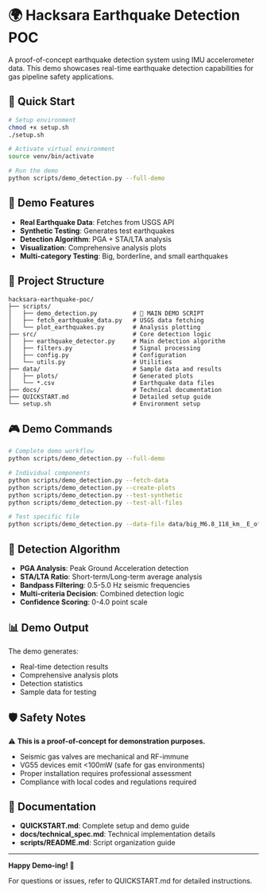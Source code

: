 # 🌍 Hacksara Earthquake Detection POC

A proof-of-concept earthquake detection system using IMU accelerometer data. This demo showcases real-time earthquake detection capabilities for gas pipeline safety applications.

## 🚀 Quick Start

```bash
# Setup environment
chmod +x setup.sh
./setup.sh

# Activate virtual environment
source venv/bin/activate

# Run the demo
python scripts/demo_detection.py --full-demo
```

## 🎯 Demo Features

- **Real Earthquake Data**: Fetches from USGS API
- **Synthetic Testing**: Generates test earthquakes
- **Detection Algorithm**: PGA + STA/LTA analysis
- **Visualization**: Comprehensive analysis plots
- **Multi-category Testing**: Big, borderline, and small earthquakes

## 📁 Project Structure

```
hacksara-earthquake-poc/
├── scripts/
│   ├── demo_detection.py          # 🎯 MAIN DEMO SCRIPT
│   ├── fetch_earthquake_data.py   # USGS data fetching
│   └── plot_earthquakes.py        # Analysis plotting
├── src/                           # Core detection logic
│   ├── earthquake_detector.py     # Main detection algorithm
│   ├── filters.py                 # Signal processing
│   ├── config.py                  # Configuration
│   └── utils.py                   # Utilities
├── data/                          # Sample data and results
│   ├── plots/                     # Generated plots
│   └── *.csv                      # Earthquake data files
├── docs/                          # Technical documentation
├── QUICKSTART.md                  # Detailed setup guide
└── setup.sh                       # Environment setup
```

## 🎮 Demo Commands

```bash
# Complete demo workflow
python scripts/demo_detection.py --full-demo

# Individual components
python scripts/demo_detection.py --fetch-data
python scripts/demo_detection.py --create-plots
python scripts/demo_detection.py --test-synthetic
python scripts/demo_detection.py --test-all-files

# Test specific file
python scripts/demo_detection.py --data-file data/big_M6.8_118_km__E_of_Severo-Kuril'sk_R_20250802_2237.csv
```

## 🔬 Detection Algorithm

- **PGA Analysis**: Peak Ground Acceleration detection
- **STA/LTA Ratio**: Short-term/Long-term average analysis
- **Bandpass Filtering**: 0.5-5.0 Hz seismic frequencies
- **Multi-criteria Decision**: Combined detection logic
- **Confidence Scoring**: 0-4.0 point scale

## 📊 Demo Output

The demo generates:
- Real-time detection results
- Comprehensive analysis plots
- Detection statistics
- Sample data for testing

## 🛡️ Safety Notes

⚠️ **This is a proof-of-concept for demonstration purposes.**

- Seismic gas valves are mechanical and RF-immune
- VG55 devices emit <100mW (safe for gas environments)
- Proper installation requires professional assessment
- Compliance with local codes and regulations required

## 📖 Documentation

- **QUICKSTART.md**: Complete setup and demo guide
- **docs/technical_spec.md**: Technical implementation details
- **scripts/README.md**: Script organization guide

---

**Happy Demo-ing! 🚀**

For questions or issues, refer to QUICKSTART.md for detailed instructions.
